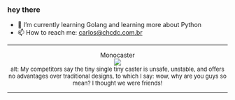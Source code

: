 ### hey there 

- :seedling: I’m currently learning Golang and learning more about Python
- :mailbox: How to reach me: carlos@chcdc.com.br


---


<!-- xkcd -->
<p align="center">Monocaster</br><img src=https://imgs.xkcd.com/comics/monocaster.png></br><font size =2>alt: My competitors say the tiny single tiny caster is unsafe, unstable, and offers no advantages over traditional designs, to which I say: wow, why are you guys so mean? I thought we were friends!</br></font></p></table></p> 


<!-- xkcd -->
---
